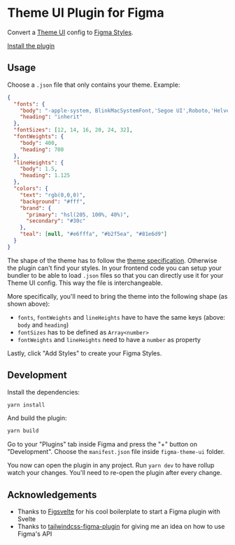 # Theme UI Plugin for Figma

Convert a [Theme UI][theme-ui] config to [Figma Styles][figma-styles].

[Install the plugin](https://www.figma.com/c/plugin/797015796747379907)

## Usage

Choose a `.json` file that only contains your theme. Example:

```json
{
  "fonts": {
    "body": "-apple-system, BlinkMacSystemFont,'Segoe UI',Roboto,'Helvetica Neue',Arial,'Noto Sans',sans-serif,'Apple Color Emoji','Segoe UI Emoji','Segoe UI Symbol','Noto Color Emoji'",
    "heading": "inherit"
  },
  "fontSizes": [12, 14, 16, 20, 24, 32],
  "fontWeights": {
    "body": 400,
    "heading": 700
  },
  "lineHeights": {
    "body": 1.5,
    "heading": 1.125
  },
  "colors": {
    "text": "rgb(0,0,0)",
    "background": "#fff",
    "brand": {
      "primary": "hsl(205, 100%, 40%)",
      "secondary": "#30c"
    },
    "teal": [null, "#e6fffa", "#b2f5ea", "#81e6d9"]
  }
}
```

The shape of the theme has to follow the [theme specification][theme-spec]. Otherwise the plugin can't find your styles. In your frontend code you can setup your bundler to be able to load `.json` files so that you can directly use it for your Theme UI config. This way the file is interchangeable.

More specifically, you'll need to bring the theme into the following shape (as shown above):

- `fonts`, `fontWeights` and `lineHeights` have to have the same keys (above: `body` and `heading`)
- `fontSizes` has to be defined as `Array<number>`
- `fontWeights` and `lineHeights` need to have a `number` as property

Lastly, click "Add Styles" to create your Figma Styles.

## Development

Install the dependencies:

```sh
yarn install
```

And build the plugin:

```sh
yarn build
```

Go to your "Plugins" tab inside Figma and press the "+" button on "Development". Choose the `manifest.json` file inside `figma-theme-ui` folder.

You now can open the plugin in any project. Run `yarn dev` to have rollup watch your changes. You'll need to re-open the plugin after every change.

## Acknowledgements

- Thanks to [Figsvelte][figsvelte] for his cool boilerplate to start a Figma plugin with Svelte
- Thanks to [tailwindcss-figma-plugin][tw-plugin] for giving me an idea on how to use Figma's API

[theme-ui]: https://theme-ui.com/
[figma-styles]: https://help.figma.com/category/221-styles
[theme-spec]: https://theme-ui.com/theme-spec
[figsvelte]: https://github.com/thomas-lowry/figsvelte
[tw-plugin]: https://github.com/impulse/tailwindcss-figma-plugin
